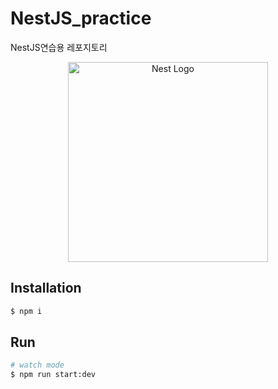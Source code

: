 # NestJS_practice
NestJS연습용 레포지토리
<p align="center">
  <a href="http://nestjs.com/" target="blank"><img src="https://nestjs.com/img/logo_text.svg" width="320" alt="Nest Logo" /></a>
</p>

## Installation
 ```bash
$ npm i
 ```
 
 ## Run
 ```bash
# watch mode
$ npm run start:dev
 ```
